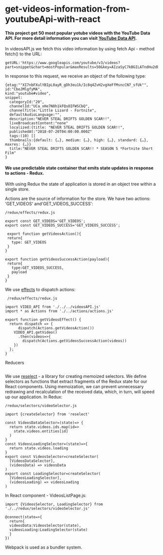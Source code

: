 # get-videos-information-from-youtubeApi-with-react

#### This project get 50 most popular yotube videos with the YouTube Data API. For more detail information you can visit [YouTube Data API](https://developers.google.com/youtube/v3/).

In videosAPI.js we fetch this video information by using fetch Api - method fetch() to the URL:
```
getURL:'https://www.googleapis.com/youtube/v3/videos?part=snippet&chart=mostPopular&maxResults=50&key=AIzaSyC7kBGILATndHu2dbDqQoEXYw8x6CswPsU'.
```
In response to this request, we receive an object of the following type:
```
{etag:""XI7nbFXulYBIpL0ayR_gDh3eu1k/Ic8q4ZvH2vgXeFfMsncCN7_sfUk"",
id:"CboJMlgfyMA",
kind:"youtube#video",
snippet:
  categoryId:"20",
  channelId:"UCa_xHe7N8h1kFQsOIFWSCbQ",
  channelTitle:"Little Lizard - Fortnite",
  defaultAudioLanguage:"",
  description:"NEVER STEAL DRIFTS GOLDEN SCAR!!",
  liveBroadcastContent:"none"
  localized:{title: "NEVER STEAL DRIFTS GOLDEN SCAR!!",
  publishedAt:"2018-07-20T04:00:00.000Z"
  tags:(10) []
  thumbnails:{default: {…}, medium: {…}, high: {…}, standard: {…}, maxres: {…}}
  title:"NEVER STEAL DRIFTS GOLDEN SCAR!! * SEASON 5 *Fortnite Short Film"
}
```
 #### We use predictable state container that emits state updates in response to actions - Redux. 
 With using Redux the state of application is stored in an object tree within a single store.
 
 Actions are the source of information for the store. We have two actions: 'GET_VIDEOS' and'GET_VIDEOS_SUCCESS':
 ```
 /redux/effects/redux.js
 
 export const GET_VIDEOS='GET_VIDEOS';
 export const GET_VIDEOS_SUCCESS='GET_VIDEOS_SUCCESS';

  export function getVideosAction(){
  return{
    type: GET_VIDEOS
  }
}

export function getVideosSuccessAction(payload){
  return{
    type:GET_VIDEOS_SUCCESS,
    payload
  }
}
```
 We use [effects](https://github.com/redux-effects/redux-effects) to dispatch actions:
```
 /redux/effects/redux.js

import VIDEO_API from './../../videosAPI.js'
import * as Actions from './../actions/actions.js'

export function getVideosEffect() {
  return dispatch => {
      dispatch(Actions.getVideosAction())
    VIDEO_API.getVideo()
      .then(videos=>{      
        dispatch(Actions.getVideosSuccessAction(videos))
    })
  };
}
 ```
 
Reducers
```
```


We use [reselect](https://www.npmjs.com/package/reselect) - a library for creating memoized selectors. We define selectors as functions that extract fragments of the Redux state for our React components. Using memoization, we can prevent unnecessary redrawing and recalculation of the received data, which, in turn, will speed up our application.
In Redux:
```
/redux/selectors/videoSelector.js

import {createSelector} from 'reselect'

const VideosDataSelector=(state)=> {
  return state.videos.ids.map(id=>
    state.videos.entities[id]
  )
}
const VideosLoadingSelector=(state)=>{
  return state.videos.loading
}
export const VideosSelector=createSelector(
  [VideosDataSelector],
  (videosData) => videosData
)
export const LoadingSelector=createSelector(
  [VideosLoadingSelector],
  (videosLoading) => videosLoading
)
```
In React component - VideosListPage.js:
```
import {VideosSelector, LoadingSelector} from './../redux/selectors/videoSelector.js'

@connect(state=>{
  return{
  videosData:VideosSelector(state),
  videosLoading:LoadingSelector(state)
  }
})
```




Webpack is used as a bundler system. 
